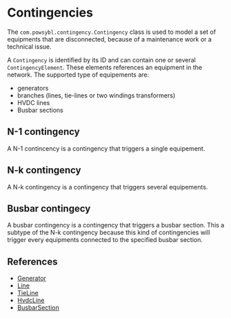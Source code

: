 # Contingencies

The `com.powsybl.contingency.Contingency` class is used to model a set of equipments that are disconnected, because of a
maintenance work or a technical issue.

A `Contingency` is identified by its ID and can contain one or several `ContingencyElement`. These elements references an
equipment in the network. The supported type of equipements are:
- generators
- branches (lines, tie-lines or two windings transformers)
- HVDC lines
- Busbar sections

## N-1 contingency
A N-1 contincency is a contingency that triggers a single equipement.

## N-k contingency
A N-k contingency is a contingency that triggers several equipements.

## Busbar contingecy
A busbar contingency is a contingency that triggers a busbar section. This a subtype of the N-k contingency because this
kind of contingencies will trigger every equipments connected to the specified busbar section. 

## References
- [Generator](../iidm/model/generator.md)
- [Line](../iidm/model/line.md)
- [TieLine](../iidm/model/tieLine.md)
- [HvdcLine](../iidm/model/hvdcLine.md)
- [BusbarSection](../iidm/model/busbarSection.md)
